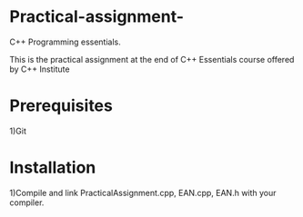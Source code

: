 # Practical-assignment-
C++ Programming essentials.

This is the practical assignment at the end of C++ Essentials course offered by C++ Institute
# Prerequisites

 1)Git

# Installation

 1)Compile and link PracticalAssignment.cpp, EAN.cpp, EAN.h with your compiler.
 
